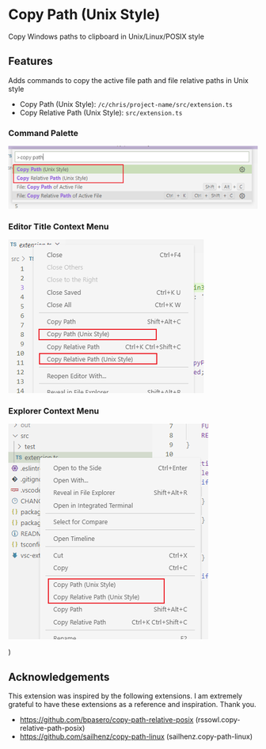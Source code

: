 # Copy Path (Unix Style)

Copy Windows paths to clipboard in Unix/Linux/POSIX style

## Features

Adds commands to copy the active file path and file relative paths in Unix style

- Copy Path (Unix Style): `/c/chris/project-name/src/extension.ts`
- Copy Relative Path (Unix Style): `src/extension.ts`

### Command Palette
![](images/command-palette-ex.png)

### Editor Title Context Menu
![](images/editor-title-context-menu-ex.png)

### Explorer Context Menu
![](images/explorer-context-menu-ex.png)

)

## Acknowledgements

This extension was inspired by the following extensions.  I am extremely grateful to have these extensions as a reference and inspiration.  Thank you.

- https://github.com/bpasero/copy-path-relative-posix (rssowl.copy-relative-path-posix)
- https://github.com/sailhenz/copy-path-linux (sailhenz.copy-path-linux)
